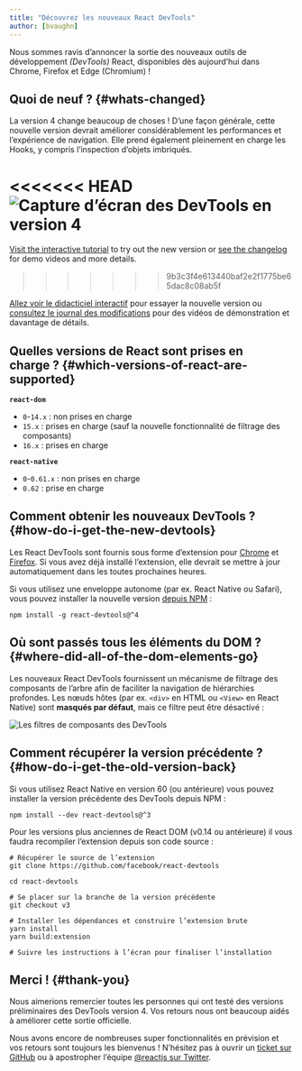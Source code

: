```yaml
---
title: "Découvrez les nouveaux React DevTools"
author: [bvaughn]
---
```


Nous sommes ravis d’annoncer la sortie des nouveaux outils de développement *(DevTools)* React, disponibles dès aujourd’hui dans Chrome, Firefox et Edge (Chromium) !

## Quoi de neuf ? {#whats-changed}

La version 4 change beaucoup de choses !  D’une façon générale, cette nouvelle version devrait améliorer considérablement les performances et l’expérience de navigation.  Elle prend également pleinement en charge les Hooks, y compris l’inspection d’objets imbriqués.

<<<<<<< HEAD
![Capture d’écran des DevTools en version 4](../images/blog/devtools-v4-screenshot.png)
=======
[Visit the interactive tutorial](https://react-devtools-tutorial.now.sh/) to try out the new version or [see the changelog](https://github.com/facebook/react/blob/main/packages/react-devtools/CHANGELOG.md#400-august-15-2019) for demo videos and more details.
>>>>>>> 9b3c3f4e613440baf2e2f1775be65dac8c08ab5f

[Allez voir le didacticiel interactif](https://react-devtools-tutorial.now.sh/) pour essayer la nouvelle version ou [consultez le journal des modifications](https://github.com/facebook/react/blob/master/packages/react-devtools/CHANGELOG.md#400-august-15-2019) pour des vidéos de démonstration et davantage de détails.

## Quelles versions de React sont prises en charge ? {#which-versions-of-react-are-supported}

**`react-dom`**

* `0`-`14.x` : non prises en charge
* `15.x` : prises en charge (sauf la nouvelle fonctionnalité de filtrage des composants)
* `16.x` : prises en charge

**`react-native`**
* `0`-`0.61.x` : non prises en charge
* `0.62` : prise en charge

## Comment obtenir les nouveaux DevTools ? {#how-do-i-get-the-new-devtools}

Les React DevTools sont fournis sous forme d’extension pour [Chrome](https://chrome.google.com/webstore/detail/react-developer-tools/fmkadmapgofadopljbjfkapdkoienihi?hl=fr) et [Firefox](https://addons.mozilla.org/fr/firefox/addon/react-devtools/).  Si vous avez déjà installé l’extension, elle devrait se mettre à jour automatiquement dans les toutes prochaines heures.

Si vous utilisez une enveloppe autonome (par ex. React Native ou Safari), vous pouvez installer la nouvelle version [depuis NPM](https://www.npmjs.com/package/react-devtools) :

```shell
npm install -g react-devtools@^4
```

## Où sont passés tous les éléments du DOM ? {#where-did-all-of-the-dom-elements-go}

Les nouveaux React DevTools fournissent un mécanisme de filtrage des composants de l’arbre afin de faciliter la navigation de hiérarchies profondes.  Les nœuds hôtes (par ex. `<div>` en HTML ou `<View>` en React Native) sont **masqués par défaut**, mais ce filtre peut être désactivé :

![Les filtres de composants des DevTools](../images/blog/devtools-component-filters.gif)

## Comment récupérer la version précédente ? {#how-do-i-get-the-old-version-back}

Si vous utilisez React Native en version 60 (ou antérieure) vous pouvez installer la version précédente des DevTools depuis NPM :

```shell
npm install --dev react-devtools@^3
```

Pour les versions plus anciennes de React DOM (v0.14 ou antérieure) il vous faudra recompiler l’extension depuis son code source :

```shell
# Récupérer le source de l’extension
git clone https://github.com/facebook/react-devtools

cd react-devtools

# Se placer sur la branche de la version précédente
git checkout v3

# Installer les dépendances et construire l’extension brute
yarn install
yarn build:extension

# Suivre les instructions à l’écran pour finaliser l’installation
```

## Merci ! {#thank-you}

Nous aimerions remercier toutes les personnes qui ont testé des versions préliminaires des DevTools version 4.  Vos retours nous ont beaucoup aidés à améliorer cette sortie officielle.

Nous avons encore de nombreuses super fonctionnalités en prévision et vos retours sont toujours les bienvenus ! N’hésitez pas à ouvrir un [ticket sur GitHub](https://github.com/facebook/react/issues/new?labels=Component:%20Developer%20Tools) ou à apostropher l’équipe [@reactjs sur Twitter](https://twitter.com/reactjs).
